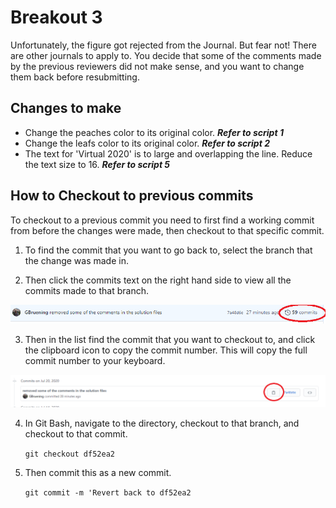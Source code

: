 # Breakout 3

Unfortunately, the figure got rejected from the Journal. But fear not! There are other journals to apply to.
You decide that some of the comments made by the previous reviewers did not make sense, and you want to change them back before resubmitting.

## Changes to make
- Change the peaches color to its original color. **_Refer to script 1_**
- Change the leafs color to its original color. **_Refer to script 2_**
- The text for 'Virtual 2020' is to large and overlapping the line. Reduce the text size to 16. **_Refer to script 5_**


## How to Checkout to previous commits
To checkout to a previous commit you need to first find a working commit from before the changes were made, then checkout to that specific commit.

1. To find the commit that you want to go back to, select the branch that the change was made in.


2. Then click the commits text on the right hand side to view all the commits made to that branch.

![](media/commits.png)

3. Then in the list find the commit that you want to checkout to, and click the clipboard icon to copy the commit number. This will copy the full commit number to your keyboard.

![](media/commit_copy_button.png)

4. In Git Bash, navigate to the directory, checkout to that branch, and checkout to that commit. 

	`git checkout df52ea2`

5. Then commit this as a new commit.

	`git commit -m 'Revert back to df52ea2` 